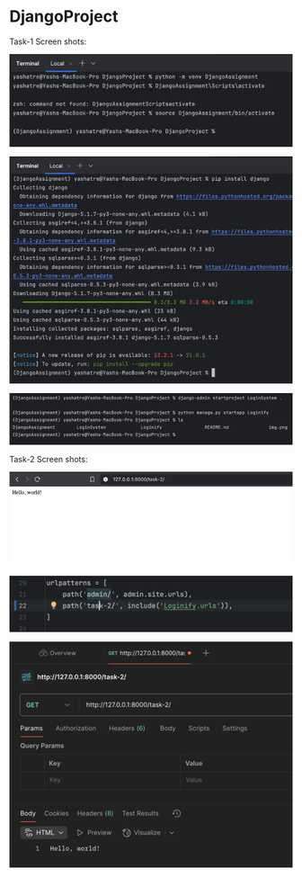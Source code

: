 # DjangoProject
Task-1 Screen shots:

![img.png](img.png)

![img_1.png](img_1.png)

![img_2.png](img_2.png)


Task-2 Screen shots:

![img_3.png](img_3.png)

![img_4.png](img_4.png)

![img_5.png](img_5.png)